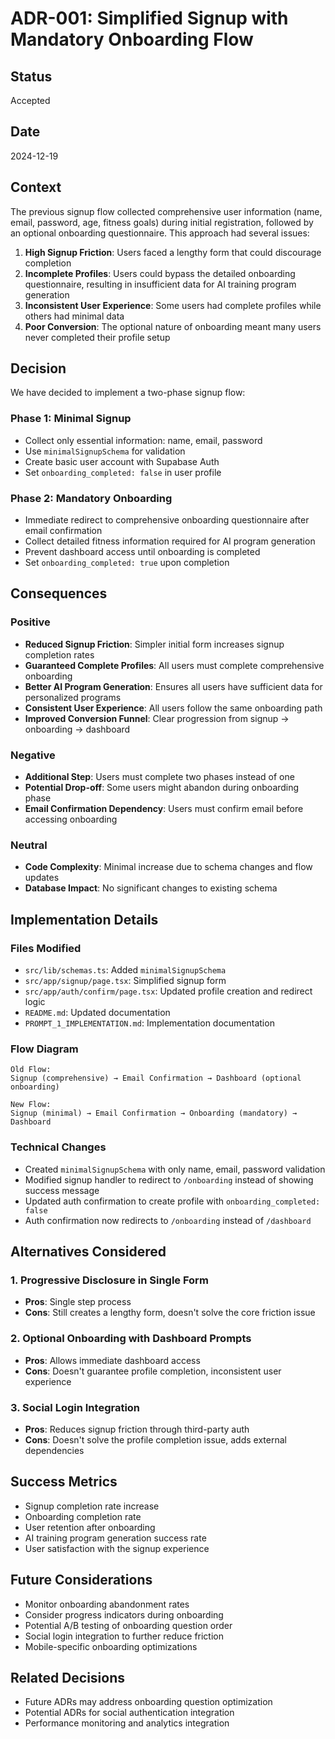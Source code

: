 # ADR-001: Simplified Signup with Mandatory Onboarding Flow

## Status
Accepted

## Date
2024-12-19

## Context
The previous signup flow collected comprehensive user information (name, email, password, age, fitness goals) during initial registration, followed by an optional onboarding questionnaire. This approach had several issues:

1. **High Signup Friction**: Users faced a lengthy form that could discourage completion
2. **Incomplete Profiles**: Users could bypass the detailed onboarding questionnaire, resulting in insufficient data for AI training program generation
3. **Inconsistent User Experience**: Some users had complete profiles while others had minimal data
4. **Poor Conversion**: The optional nature of onboarding meant many users never completed their profile setup

## Decision
We have decided to implement a two-phase signup flow:

### Phase 1: Minimal Signup
- Collect only essential information: name, email, password
- Use `minimalSignupSchema` for validation
- Create basic user account with Supabase Auth
- Set `onboarding_completed: false` in user profile

### Phase 2: Mandatory Onboarding
- Immediate redirect to comprehensive onboarding questionnaire after email confirmation
- Collect detailed fitness information required for AI program generation
- Prevent dashboard access until onboarding is completed
- Set `onboarding_completed: true` upon completion

## Consequences

### Positive
- **Reduced Signup Friction**: Simpler initial form increases signup completion rates
- **Guaranteed Complete Profiles**: All users must complete comprehensive onboarding
- **Better AI Program Generation**: Ensures all users have sufficient data for personalized programs
- **Consistent User Experience**: All users follow the same onboarding path
- **Improved Conversion Funnel**: Clear progression from signup → onboarding → dashboard

### Negative
- **Additional Step**: Users must complete two phases instead of one
- **Potential Drop-off**: Some users might abandon during onboarding phase
- **Email Confirmation Dependency**: Users must confirm email before accessing onboarding

### Neutral
- **Code Complexity**: Minimal increase due to schema changes and flow updates
- **Database Impact**: No significant changes to existing schema

## Implementation Details

### Files Modified
- `src/lib/schemas.ts`: Added `minimalSignupSchema`
- `src/app/signup/page.tsx`: Simplified signup form
- `src/app/auth/confirm/page.tsx`: Updated profile creation and redirect logic
- `README.md`: Updated documentation
- `PROMPT_1_IMPLEMENTATION.md`: Implementation documentation

### Flow Diagram
```
Old Flow:
Signup (comprehensive) → Email Confirmation → Dashboard (optional onboarding)

New Flow:
Signup (minimal) → Email Confirmation → Onboarding (mandatory) → Dashboard
```

### Technical Changes
- Created `minimalSignupSchema` with only name, email, password validation
- Modified signup handler to redirect to `/onboarding` instead of showing success message
- Updated auth confirmation to create profile with `onboarding_completed: false`
- Auth confirmation now redirects to `/onboarding` instead of `/dashboard`

## Alternatives Considered

### 1. Progressive Disclosure in Single Form
- **Pros**: Single step process
- **Cons**: Still creates a lengthy form, doesn't solve the core friction issue

### 2. Optional Onboarding with Dashboard Prompts
- **Pros**: Allows immediate dashboard access
- **Cons**: Doesn't guarantee profile completion, inconsistent user experience

### 3. Social Login Integration
- **Pros**: Reduces signup friction through third-party auth
- **Cons**: Doesn't solve the profile completion issue, adds external dependencies

## Success Metrics
- Signup completion rate increase
- Onboarding completion rate
- User retention after onboarding
- AI training program generation success rate
- User satisfaction with the signup experience

## Future Considerations
- Monitor onboarding abandonment rates
- Consider progress indicators during onboarding
- Potential A/B testing of onboarding question order
- Social login integration to further reduce friction
- Mobile-specific onboarding optimizations

## Related Decisions
- Future ADRs may address onboarding question optimization
- Potential ADRs for social authentication integration
- Performance monitoring and analytics integration 